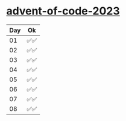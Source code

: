 # [advent-of-code-2023](https://adventofcode.com/)

| Day | Ok  |
| --- | --- |
| 01  | ✅✅ |
| 02  | ✅✅ |
| 03  | ✅✅ |
| 04  | ✅✅ |
| 05  | ✅✅ |
| 06  | ✅✅ |
| 07  | ✅✅ |
| 08  | ✅✅ |

